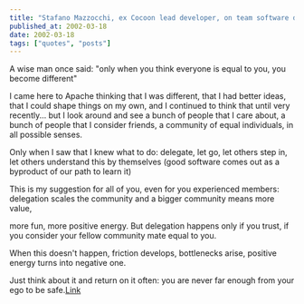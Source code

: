 ```yaml
---
title: "Stafano Mazzocchi, ex Cocoon lead developer, on team software development."
published_at: 2002-03-18
date: 2002-03-18
tags: ["quotes", "posts"]
---
```

A wise man once said: "only when you think everyone is equal to you, you become different"   

I came here to Apache thinking that I was different, that I had better ideas, that I could shape things on my own, and I continued to think that until very recently... but I look around and see a bunch of people that I care about, a bunch of people that I consider friends, a community of equal individuals, in all possible senses.   

Only when I saw that I knew what to do: delegate, let go, let others step in, let others understand this by themselves (good software comes out as a byproduct of our path to learn it)   

This is my suggestion for all of you, even for you experienced members: delegation scales the community and a bigger community means more value,   

more fun, more positive energy. But delegation happens only if you trust, if you consider your fellow community mate equal to you.   

When this doesn't happen, friction develops, bottlenecks arise, positive energy turns into negative one.   

Just think about it and return on it often: you are never far enough from your ego to be safe.[Link]()